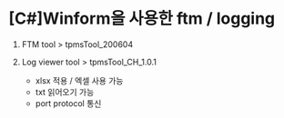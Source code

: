 # [C#]Winform을 사용한 ftm / logging

1. FTM tool > tpmsTool_200604
   
2. Log viewer tool > tpmsTool_CH_1.0.1

   

   - xlsx 적용 / 엑셀 사용 가능
   - txt 읽어오기 가능
   - port protocol 통신

   

   

